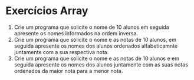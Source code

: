 # Exercícios Array

1. Crie um programa que solicite o nome de 10 alunos em seguida apresente os nomes informados na ordem inversa.
2. Crie um programa que solicite o nome e as notas de 10 alunos, em seguida apresente os nomes dos alunos ordenados alfabeticamnte juntamente com a sua respectiva nota.
3. Crie um programa que solicite o nome e as notas de 10 alunos e em seguida apresente os nomes dos alunos juntamente com as suas notas ordenados da maior nota para a menor nota.